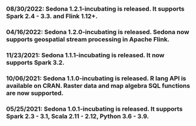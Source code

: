### 08/30/2022: Sedona 1.2.1-incubating is released. It supports Spark 2.4 - 3.3. and Flink 1.12+.
### 04/16/2022: Sedona 1.2.0-incubating is released. Sedona now supports geospatial stream processing in Apache Flink.
### 11/23/2021: Sedona 1.1.1-incubating is released. It now supports Spark 3.2.
### 10/06/2021: Sedona 1.1.0-incubating is released. R lang API is available on CRAN. Raster data and map algebra SQL functions are now supported.
### 05/25/2021: Sedona 1.0.1-incubating is released. It supports Spark 2.3 - 3.1, Scala 2.11 - 2.12, Python 3.6 - 3.9.